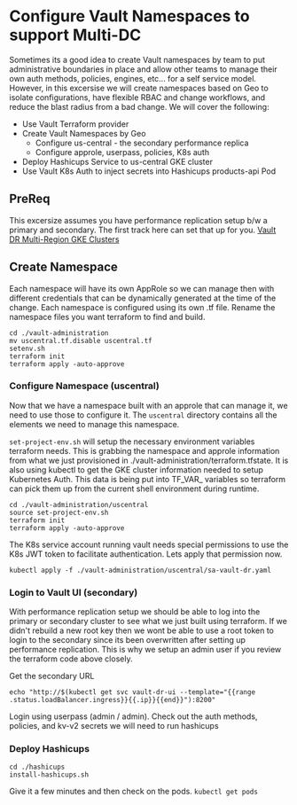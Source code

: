 # Configure Vault Namespaces to support Multi-DC
Sometimes its a good idea to create Vault namespaces by team to put administrative boundaries in place and allow other teams to manage their own auth methods, policies, engines, etc... for a self service model.  However, in this excersise we will create namespaces based on Geo to isolate configurations, have flexible RBAC and change workflows, and reduce the blast radius from a bad change.  We will cover the following:
- Use Vault Terraform provider
- Create Vault Namespaces by Geo
  - Configure us-central - the secondary performance replica
  - Configure approle, userpass, policies, K8s auth
- Deploy Hashicups Service to us-central GKE cluster
- Use Vault K8s Auth to inject secrets into Hashicups products-api Pod


## PreReq
This excersize assumes you have performance replication setup b/w a primary and secondary.  The first track here can set that up for you. [Vault DR Multi-Region GKE Clusters](https://play.instruqt.com/hashicorp/tracks/poc-vault-gke-dr-multi-region)

## Create Namespace
Each namespace will have its own AppRole so we can manage then with different credentials that can be dynamically generated at the time of the change.  Each namespace is configured using its own <namespace>.tf file.  Rename the namespace files you want terraform to find and build.

```
cd ./vault-administration
mv uscentral.tf.disable uscentral.tf
setenv.sh
terraform init
terraform apply -auto-approve
```

###  Configure Namespace (uscentral)
Now that we have a namespace built with an approle that can manage it, we need to use those to configure it. The `uscentral` directory contains all the elements we need to manage this namespace.

`set-project-env.sh` will setup the necessary environment variables terraform needs.  This is grabbing the namespace and approle information from what we just provisioned in ./vault-administration/terraform.tfstate.  It is also using kubectl to get the GKE cluster information needed to setup Kubernetes Auth.  This data is being put into TF_VAR_ variables so terraform can pick them up from the current shell environment during runtime.
```
cd ./vault-administration/uscentral
source set-project-env.sh
terraform init
terraform apply -auto-approve
```

The K8s service account running vault needs special permissions to use the K8s JWT token to facilitate authentication.  Lets apply that permission now.
```
kubectl apply -f ./vault-administration/uscentral/sa-vault-dr.yaml
```

### Login to Vault UI (secondary)
With performance replication setup we should be able to log into the primary or secondary cluster to see what we just built using terraform.  If we didn't rebuild a new root key then we wont be able to use a root token to login to the secondary since its been overwritten after setting up performance replication.  This is why we setup an admin user if you review the terraform code above closely.

Get the secondary URL
```
echo "http://$(kubectl get svc vault-dr-ui --template="{{range .status.loadBalancer.ingress}}{{.ip}}{{end}}"):8200"
```
Login using userpass (admin / admin).  Check out the auth methods, policies, and kv-v2 secrets we will need to run hashicups

### Deploy Hashicups
```
cd ./hashicups
install-hashicups.sh
```
Give it a few minutes and then check on the pods. `kubectl get pods`

